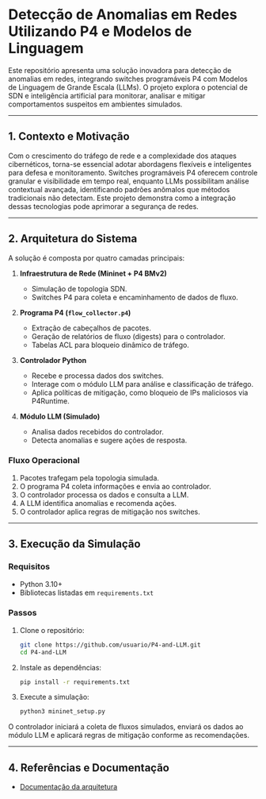 # Detecção de Anomalias em Redes Utilizando P4 e Modelos de Linguagem
Este repositório apresenta uma solução inovadora para detecção de anomalias em redes, integrando switches programáveis P4 com Modelos de Linguagem de Grande Escala (LLMs). O projeto explora o potencial de SDN e inteligência artificial para monitorar, analisar e mitigar comportamentos suspeitos em ambientes simulados.

---

## 1. Contexto e Motivação

Com o crescimento do tráfego de rede e a complexidade dos ataques cibernéticos, torna-se essencial adotar abordagens flexíveis e inteligentes para defesa e monitoramento. Switches programáveis P4 oferecem controle granular e visibilidade em tempo real, enquanto LLMs possibilitam análise contextual avançada, identificando padrões anômalos que métodos tradicionais não detectam. Este projeto demonstra como a integração dessas tecnologias pode aprimorar a segurança de redes.

---

## 2. Arquitetura do Sistema

A solução é composta por quatro camadas principais:

1. **Infraestrutura de Rede (Mininet + P4 BMv2)**
    - Simulação de topologia SDN.
    - Switches P4 para coleta e encaminhamento de dados de fluxo.

2. **Programa P4 (`flow_collector.p4`)**
    - Extração de cabeçalhos de pacotes.
    - Geração de relatórios de fluxo (digests) para o controlador.
    - Tabelas ACL para bloqueio dinâmico de tráfego.

3. **Controlador Python**
    - Recebe e processa dados dos switches.
    - Interage com o módulo LLM para análise e classificação de tráfego.
    - Aplica políticas de mitigação, como bloqueio de IPs maliciosos via P4Runtime.

4. **Módulo LLM (Simulado)**
    - Analisa dados recebidos do controlador.
    - Detecta anomalias e sugere ações de resposta.

### Fluxo Operacional

1. Pacotes trafegam pela topologia simulada.
2. O programa P4 coleta informações e envia ao controlador.
3. O controlador processa os dados e consulta a LLM.
4. A LLM identifica anomalias e recomenda ações.
5. O controlador aplica regras de mitigação nos switches.

---

## 3. Execução da Simulação

### Requisitos

- Python 3.10+
- Bibliotecas listadas em `requirements.txt`

### Passos

1. Clone o repositório:
    ```bash
    git clone https://github.com/usuario/P4-and-LLM.git
    cd P4-and-LLM
    ```

2. Instale as dependências:
    ```bash
    pip install -r requirements.txt
    ```

3. Execute a simulação:
    ```bash
    python3 mininet_setup.py
    ```

O controlador iniciará a coleta de fluxos simulados, enviará os dados ao módulo LLM e aplicará regras de mitigação conforme as recomendações.

---

## 4. Referências e Documentação

- [Documentação da arquitetura](docs/arquitetura.md)


